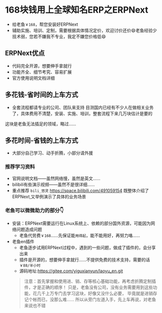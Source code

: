 # 168块钱用上全球知名ERP之ERPNext
+ 给老鱼`￥168`，帮您安装好ERPNext
+ 辅助实施、培训、定制，需要根据具体情况定价，欢迎讨价还价😄老鱼经验少技术弱，您若不嫌我不专业，我定不嫌您价格低😄

## ERPNext优点
+ 代码完全开源，想要伸手拿就行
+ 功能齐全、细节考究、容易扩展
+ 官方使用说明文档详细


## 多花钱-省时间的上车方式
+ 全套流程都请专业的公司、团队来支持
目测国内已经有不少人在做相关业务了，具体费用不清楚，安装、实施、培训，整套流程下来几万块估计是要的

这块是老鱼无法插足的领域，略过……


## 多花时间-省钱的上车方式
+ 大部分自己学习、动手折腾，小部分请外援

### 推荐学习资料
+ 官网说明文档——虽然网络慢，虽然是英文……
+ bilibili有些演示视频——虽然不是很详细……
+ 重点推荐 `bili_悠灵` https://space.bilibili.com/491059154 既整体介绍了ERPNext,又举例演示了具体的业务场景


### 老鱼可以微微助力的部分👇
+ 安装：ERPNext需要运行在Linux系统上、依赖的部分国外资源，可能因为网络问题造成问题
  + 老鱼代劳费`￥168`……先保证能`用得起`，能不能用好，再努力咯……
+ 老鱼en插件
  + 老鱼逐步试用ERPNext过程中，遇到的一些问题，做成了插件的，会分享出来
  + 插件是开源的，想要伸手拿就行……不提供免费的技术支持，需要的话`￥88/半小时`
  + 源码地址:https://gitee.com/yiguxianyun/laoyu_en.git
  >注意：首先掌握和使用进、销、存等核心基础功能，再考虑折腾定制插件，才是正确的顺序！
    只是，老鱼没有公司，没有业务需要用到这些功能，花几千上万专门去学习这块，好像又没什么必要，
    毕竟就是进销存记个帐而已，没那么难……
    所以从旁门左道入手，先上车再说，对老鱼来说也不错

